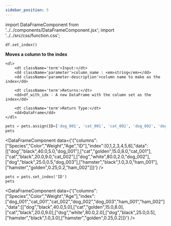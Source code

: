 ```yaml
---
sidebar_position: 5
---
```


import DataFrameComponent from '../../components/DataFrameComponent.jsx';
import '../../src/css/function.css';

<code>df.set_index()</code>

<div className='base'>
    <p><strong>Moves a column to the index</strong></p>
    
    <dl>
        <dt className='term'>Input:</dt>
        <dd className='parameter'>column_name : <em>string</em></dd>
        <dd className='parameter-description'>column name to make as the index</dd>

        <dt className='term'>Returns:</dt>
        <dd>df_with_idx - A new DataFrame with the column set as the index</dd>

        <dt className='term'>Return Type:</dt>
        <dd>DataFrame</dd>
    </dl>
</div>

```python
pets = pets.assign(ID=['dog_001', 'cat_001', 'cat_002', 'dog_002', 'dog_003', 'ham_001', 'ham_002'])
pets
```

<DataFrameComponent data={'{"columns":["Species","Color","Weight","Age","ID"],"index":[0,1,2,3,4,5,6],"data":[["dog","black",40.0,5.0,"dog_001"],["cat","golden",15.0,8.0,"cat_001"],["cat","black",20.0,9.0,"cat_002"],["dog","white",80.0,2.0,"dog_002"],["dog","black",25.0,0.5,"dog_003"],["hamster","black",1.0,3.0,"ham_001"],["hamster","golden",0.25,0.2,"ham_002"]]}'} />

```python3
pets = pets.set_index('ID')
pets
```

<DataFrameComponent data={'{"columns":["Species","Color","Weight","Age"],"index":["dog_001","cat_001","cat_002","dog_002","dog_003","ham_001","ham_002"],"data":[["dog","black",40.0,5.0],["cat","golden",15.0,8.0],["cat","black",20.0,9.0],["dog","white",80.0,2.0],["dog","black",25.0,0.5],["hamster","black",1.0,3.0],["hamster","golden",0.25,0.2]]}'} />